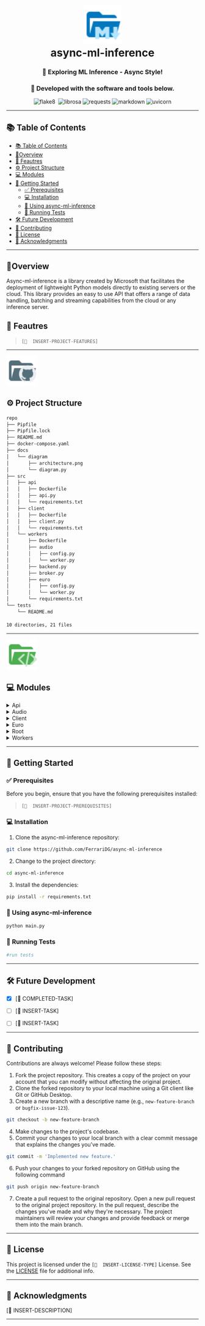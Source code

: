 
<div align="center">
<h1 align="center">
<img src="https://raw.githubusercontent.com/PKief/vscode-material-icon-theme/ec559a9f6bfd399b82bb44393651661b08aaf7ba/icons/folder-markdown-open.svg" width="100" />
<br>
async-ml-inference
</h1>
<h3 align="center">📍 Exploring ML Inference - Async Style!</h3>
<h3 align="center">🚀 Developed with the software and tools below.</h3>
<p align="center">

<img src="https://img.shields.io/badge/Markdown-000000.svg?style=for-the-badge&logo=Markdown&logoColor=white" alt="flake8" />
<img src="https://img.shields.io/badge/Python-3776AB.svg?style=for-the-badge&logo=Python&logoColor=white" alt="" />
<img src="https://img.shields.io/badge/Redis-DC382D.svg?style=for-the-badge&logo=Redis&logoColor=white" alt="librosa" />
<img src="https://img.shields.io/badge/Celery-37814A.svg?style=for-the-badge&logo=Celery&logoColor=white" alt="requests" />
<img src="https://img.shields.io/badge/FastAPI-009688.svg?style=for-the-badge&logo=FastAPI&logoColor=white" alt="markdown" />
<img src="https://img.shields.io/badge/Numba-00A3E0.svg?style=for-the-badge&logo=Numba&logoColor=white" alt="uvicorn" />
</p>

</div>

---

## 📚 Table of Contents
- [📚 Table of Contents](#-table-of-contents)
- [📍Overview](#overview)
- [🔮 Feautres](#-feautres)
- [⚙️ Project Structure](#️-project-structure)
- [💻 Modules](#-modules)
- [🚀 Getting Started](#-getting-started)
  - [✅ Prerequisites](#-prerequisites)
  - [💻 Installation](#-installation)
  - [🤖 Using async-ml-inference](#-using-async-ml-inference)
  - [🧪 Running Tests](#-running-tests)
- [🛠 Future Development](#-future-development)
- [🤝 Contributing](#-contributing)
- [🪪 License](#-license)
- [🙏 Acknowledgments](#-acknowledgments)

---


## 📍Overview

Async-ml-inference is a library created by Microsoft that facilitates the deployment of lightweight Python models directly to existing servers or the cloud. This library provides an easy to use API that offers a range of data handling, batching and streaming capabilities from the cloud or any inference server.

## 🔮 Feautres

> `[📌  INSERT-PROJECT-FEATURES]`

---


<img src="https://raw.githubusercontent.com/PKief/vscode-material-icon-theme/ec559a9f6bfd399b82bb44393651661b08aaf7ba/icons/folder-github-open.svg" width="80" />

## ⚙️ Project Structure


```bash
repo
├── Pipfile
├── Pipfile.lock
├── README.md
├── docker-compose.yaml
├── docs
│   └── diagram
│       ├── architecture.png
│       └── diagram.py
├── src
│   ├── api
│   │   ├── Dockerfile
│   │   ├── api.py
│   │   └── requirements.txt
│   ├── client
│   │   ├── Dockerfile
│   │   ├── client.py
│   │   └── requirements.txt
│   └── workers
│       ├── Dockerfile
│       ├── audio
│       │   ├── config.py
│       │   └── worker.py
│       ├── backend.py
│       ├── broker.py
│       ├── euro
│       │   ├── config.py
│       │   └── worker.py
│       └── requirements.txt
└── tests
    └── README.md

10 directories, 21 files
```

---

<img src="https://raw.githubusercontent.com/PKief/vscode-material-icon-theme/ec559a9f6bfd399b82bb44393651661b08aaf7ba/icons/folder-src-open.svg" width="80" />

## 💻 Modules

<details closed><summary>Api</summary>

| File   | Summary                                                                                                                                                                                                                                                                                                     | Module         |
|:-------|:------------------------------------------------------------------------------------------------------------------------------------------------------------------------------------------------------------------------------------------------------------------------------------------------------------|:---------------|
| api.py | This code creates a FastAPI application that uses Celery to run tasks in the background. It sets up the connection strings for RabbitMQ and Redis, and defines two tasks,' length' and' results'. It also defines two endpoints,' /audio / length' and' /euro / results', which can be used to create tasks | src/api/api.py |

</details>

<details closed><summary>Audio</summary>

| File      | Summary                                                                                                                                                                                                                                                                         | Module                      |
|:----------|:--------------------------------------------------------------------------------------------------------------------------------------------------------------------------------------------------------------------------------------------------------------------------------|:----------------------------|
| worker.py | This code is a Celery worker for audio Length extraction. It uses the Celery library to connect to a broker and backend, and uses the librosa library to extract the audio length from a given audio URL. It also includes error handling and a simulated long task processing. | src/workers/audio/worker.py |
| config.py | This module contains Celery configurations for an Audio Length worker. It sets the worker to acknowledge tasks only when they are returned or fail, limits the worker to one task at a time, creates a queue for the worker, and sets the Redis key TTL to 48 hours.            | src/workers/audio/config.py |

</details>

<details closed><summary>Client</summary>

| File      | Summary                                                                                                                                                                                                                                                 | Module               |
|:----------|:--------------------------------------------------------------------------------------------------------------------------------------------------------------------------------------------------------------------------------------------------------|:---------------------|
| client.py | This code sends audio URLs and dates to an API, and then retrieves the results of the tasks. It uses the Parallel library to send the tasks in parallel, and the Retry library to retry the tasks if they fail. The results are printed out in the end. | src/client/client.py |

</details>

<details closed><summary>Euro</summary>

| File      | Summary                                                                                                                                                                                                                                                                                          | Module                     |
|:----------|:-------------------------------------------------------------------------------------------------------------------------------------------------------------------------------------------------------------------------------------------------------------------------------------------------|:---------------------------|
| worker.py | This code is a Celery worker for Euromillions results. It uses the BeautifulSoup library to scrape the results from the Euromillions website and returns the numbers and stars as a tuple. It also includes error handling to update the state and raise an Ignore exception if an error occurs. | src/workers/euro/worker.py |
| config.py | This module contains Celery configurations for a Euromillions Results worker. It sets task acknowledgements to be late, sets the worker prefetch multiplier to 1, and creates a queue called " euro ". It also sets the result expiration to 48 hours in seconds.                                | src/workers/euro/config.py |

</details>

<details closed><summary>Root</summary>

| File    | Summary                                                                                                                                                                                                                                                                | Module   |
|:--------|:-----------------------------------------------------------------------------------------------------------------------------------------------------------------------------------------------------------------------------------------------------------------------|:---------|
| Pipfile | This code is a configuration file for a Python project. It contains the name and URL of the project, as well as the packages and scripts used. It includes packages such as BeautifulSoup4, Celery, FastAPI, Flower, Joblib, Librosa, Numba, Pydantic, Redis, Requests | Pipfile  |

</details>

<details closed><summary>Workers</summary>

| File       | Summary                                                                                                                                                                                                                                                                                                                      | Module                 |
|:-----------|:-----------------------------------------------------------------------------------------------------------------------------------------------------------------------------------------------------------------------------------------------------------------------------------------------------------------------------|:-----------------------|
| backend.py | This code imports the getenv function from the os module and imports the Redis and ConnectionError classes from the redis module. It then defines several functions to get the Redis password, port, database number, and host. The get_backend_url() function uses the other functions to create a URL string for the Redis | src/workers/backend.py |
| broker.py  | This code imports the getenv function from the os module, imports the Connection and OperationalError classes from the kombu module, and defines several functions to get the user, password, port, and virtual host of a RabbitMQ instance, as well as a function to check if the broker is running.                        | src/workers/broker.py  |

</details>

<hr />

## 🚀 Getting Started

### ✅ Prerequisites

Before you begin, ensure that you have the following prerequisites installed:
> `[📌  INSERT-PROJECT-PREREQUISITES]`

### 💻 Installation

1. Clone the async-ml-inference repository:
```sh
git clone https://github.com/FerrariDG/async-ml-inference
```

2. Change to the project directory:
```sh
cd async-ml-inference
```

3. Install the dependencies:
```sh
pip install -r requirements.txt
```

### 🤖 Using async-ml-inference

```sh
python main.py
```

### 🧪 Running Tests
```sh
#run tests
```

<hr />


## 🛠 Future Development
- [X] [📌  COMPLETED-TASK]
- [ ] [📌  INSERT-TASK]
- [ ] [📌  INSERT-TASK]


---

## 🤝 Contributing
Contributions are always welcome! Please follow these steps:
1. Fork the project repository. This creates a copy of the project on your account that you can modify without affecting the original project.
2. Clone the forked repository to your local machine using a Git client like Git or GitHub Desktop.
3. Create a new branch with a descriptive name (e.g., `new-feature-branch` or `bugfix-issue-123`).
```sh
git checkout -b new-feature-branch
```
4. Make changes to the project's codebase.
5. Commit your changes to your local branch with a clear commit message that explains the changes you've made.
```sh
git commit -m 'Implemented new feature.'
```
6. Push your changes to your forked repository on GitHub using the following command
```sh
git push origin new-feature-branch
```
7. Create a pull request to the original repository.
Open a new pull request to the original project repository. In the pull request, describe the changes you've made and why they're necessary.
The project maintainers will review your changes and provide feedback or merge them into the main branch.

---

## 🪪 License

This project is licensed under the `[📌  INSERT-LICENSE-TYPE]` License. See the [LICENSE](https://docs.github.com/en/communities/setting-up-your-project-for-healthy-contributions/adding-a-license-to-a-repository) file for additional info.

---

## 🙏 Acknowledgments

[📌  INSERT-DESCRIPTION]


---

